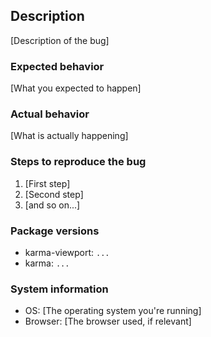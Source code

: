 ## Description

[Description of the bug]

### Expected behavior

[What you expected to happen]

### Actual behavior

[What is actually happening]

### Steps to reproduce the bug

1. [First step]
2. [Second step]
3. [and so on...]

### Package versions

* karma-viewport: `...`
* karma: `...`

### System information

* OS: [The operating system you're running]
* Browser: [The browser used, if relevant]
